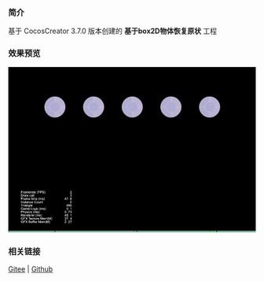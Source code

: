 ### 简介
基于 CocosCreator 3.7.0 版本创建的 **基于box2D物体恢复原状** 工程

### 效果预览
![image](../../../gif/202211/2022110334.gif)

### 相关链接
[Gitee](https://gitee.com/mirrors_cocos-creator/cocos-example-physics/tree/v3.x/2d/box2d/assets/cases/example) | [Github](https://github.com/cocos/cocos-example-physics/tree/v3.x/2d/box2d/assets/cases/example)